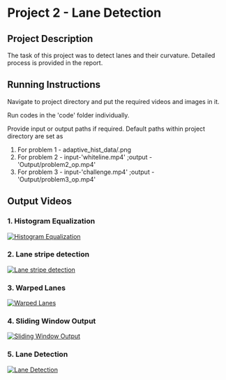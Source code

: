 # Project 2 - Lane Detection

## Project Description

The task of this project was to detect lanes and their curvature. Detailed process is provided in the report.

## Running Instructions

Navigate to project directory and put the required videos and images in it.

Run codes in the 'code' folder individually.

Provide input or output paths if required. Default paths within project directory are set as

1. For problem 1 - adaptive_hist_data/<images>.png
2. For problem 2 - input-'whiteline.mp4' ;output - 'Output/problem2_op.mp4'
3. For problem 3 - input-'challenge.mp4' ;output - 'Output/problem3_op.mp4'
  
## Output Videos
  
### 1. Histogram Equalization
[![Histogram Equalization](https://img.youtube.com/vi/3OaGxncNj_I/0.jpg)](https://youtu.be/3OaGxncNj_I)

### 2. Lane stripe detection
[![Lane stripe detection](https://img.youtube.com/vi/t7pD86ErhBU/0.jpg)](https://youtu.be/t7pD86ErhBU)
  
### 3. Warped Lanes
[![Warped Lanes](https://img.youtube.com/vi/qWIDrhfOeQ4/0.jpg)](https://youtu.be/qWIDrhfOeQ4)

### 4. Sliding Window Output
[![Sliding Window Output](https://img.youtube.com/vi/SXZhIh9PfuU/0.jpg)](https://youtu.be/SXZhIh9PfuU)
  
### 5. Lane Detection
[![Lane Detection](https://img.youtube.com/vi/G_Rur_1il5k/0.jpg)](https://youtu.be/G_Rur_1il5k)
